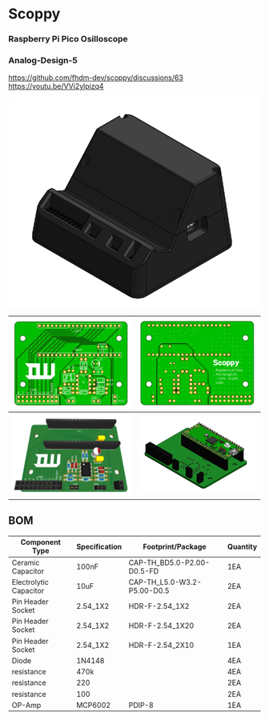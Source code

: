 # Scoppy
### Raspberry Pi Pico Osilloscope
### Analog-Design-5
https://github.com/fhdm-dev/scoppy/discussions/63
https://youtu.be/VVi2ylpizq4

![Case](Image/Case.PNG)


|![PCB_2d](Image/PCB_2D.PNG)|![PCB_2d_2](Image/PCB_2D_2.PNG)|
|---|---|
|![PCB_3D](Image/PCB_3D.PNG)|![PCB_CAD](Image/PCB_CAD.PNG)|


## BOM
|Component Type|Specification|Footprint/Package|Quantity|
|---|---|---|---|
|Ceramic Capacitor|100nF|CAP-TH_BD5.0-P2.00-D0.5-FD|1EA|
|Electrolytic Capacitor|10uF|CAP-TH_L5.0-W3.2-P5.00-D0.5|2EA|
|Pin Header Socket|2.54_1X2|HDR-F-2.54_1X2|2EA|
|Pin Header Socket|2.54_1X2|HDR-F-2.54_1X20|2EA|
|Pin Header Socket|2.54_1X2|HDR-F-2.54_2X10|1EA|
|Diode|1N4148| |4EA
|resistance|470k| |4EA|
|resistance|220| |2EA|
|resistance|100| |2EA|
|OP-Amp|MCP6002|PDIP-8|1EA|
